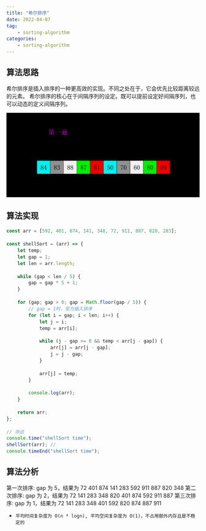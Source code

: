 ```yaml
---
title: "希尔排序"
date: 2022-04-07
tag:
    - sorting-algorithm
categories:
    - sorting-algorithm
---
```


## 算法思路

希尔排序是插入排序的一种更高效的实现。不同之处在于，它会优先比较距离较远的元素。
希尔排序的核心在于间隔序列的设定。既可以提前设定好间隔序列，也可以动态的定义间隔序列。

![希尔排序](./images/shell_sort.gif)

## 算法实现

```js
const arr = [592, 401, 874, 141, 348, 72, 911, 887, 820, 283];

const shellSort = (arr) => {
    let temp;
    let gap = 1;
    let len = arr.length;

    while (gap < len / 5) {
        gap = gap * 5 + 1;
    }

    for (gap; gap > 0; gap = Math.floor(gap / 5)) {
        // gap = 1时，变为插入排序
        for (let i = gap; i < len; i++) {
            let j = i;
            temp = arr[i];

            while (j - gap >= 0 && temp < arr[j - gap]) {
                arr[j] = arr[j - gap];
                j = j - gap;
            }

            arr[j] = temp;
        }

        console.log(arr);
    }

    return arr;
};

// 测试
console.time("shellSort time");
shellSort(arr); //
console.timeEnd("shellSort time");
```

## 算法分析

第一次排序: gap 为 5，结果为 72 401 874 141 283 592 911 887 820 348
第二次排序: gap 为 2，结果为 72 141 283 348 820 401 874 592 911 887
第三次排序: gap 为 1，结果为 72 141 283 348 401 592 820 874 887 911

-   `平均时间复杂度为 O(n * logn), 平均空间复杂度为 O(1)，不占用额外内存且是不稳定的`
